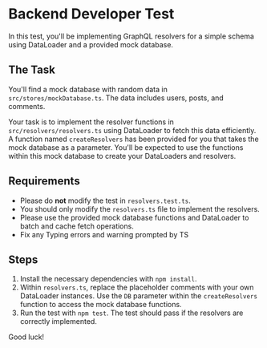 # Backend Developer Test

In this test, you'll be implementing GraphQL resolvers for a simple schema using DataLoader and a provided mock database.

## The Task

You'll find a mock database with random data in `src/stores/mockDatabase.ts`. The data includes users, posts, and comments.

Your task is to implement the resolver functions in `src/resolvers/resolvers.ts` using DataLoader to fetch this data efficiently. A function named `createResolvers` has been provided for you that takes the mock database as a parameter. You'll be expected to use the functions within this mock database to create your DataLoaders and resolvers.

## Requirements

- Please do **not** modify the test in `resolvers.test.ts`.
- You should only modify the `resolvers.ts` file to implement the resolvers.
- Please use the provided mock database functions and DataLoader to batch and cache fetch operations.
- Fix any Typing errors and warning prompted by TS

## Steps

1. Install the necessary dependencies with `npm install`.
2. Within `resolvers.ts`, replace the placeholder comments with your own DataLoader instances. Use the `DB` parameter within the `createResolvers` function to access the mock database functions.
3. Run the test with `npm test`. The test should pass if the resolvers are correctly implemented.

Good luck!
